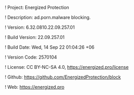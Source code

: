 ! Project: Energized Protection

! Description: ad.porn.malware blocking.

! Version: 6.32.0810.22.09.257.01

! Build Version: 22.09.257.01

! Build Date: Wed, 14 Sep 22 01:04:26 +06

! Version Code: 2570104

! License: CC BY-NC-SA 4.0, https://energized.pro/license

! Github: https://github.com/EnergizedProtection/block

! Web: https://energized.pro
